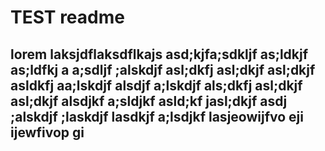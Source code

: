 # TEST readme
## lorem laksjdflaksdflkajs asd;kjfa;sdkljf as;ldkjf as;ldfkj a a;sdljf ;alskdjf asl;dkfj asl;dkjf asl;dkjf asldkfj aa;lskdjf alsdjf a;lskdjf als;dkfj asl;dkjf asl;dkjf alsdjkf a;sldjkf asld;kf jasl;dkjf asdj ;alskdjf ;laskdjf lasdkjf a;lsdjkf lasjeowijfvo eji ijewfivop gi